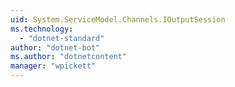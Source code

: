 ```yaml
---
uid: System.ServiceModel.Channels.IOutputSession
ms.technology: 
  - "dotnet-standard"
author: "dotnet-bot"
ms.author: "dotnetcontent"
manager: "wpickett"
---
```

